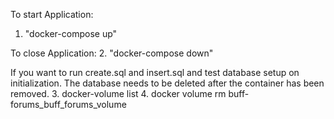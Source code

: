 To start Application:
1. "docker-compose up" 

To close Application:
2. "docker-compose down"

If you want to run create.sql and insert.sql and test database setup on initialization. The database needs to be deleted after the container has been removed.
3. docker-volume list
4. docker volume rm  buff-forums_buff_forums_volume

